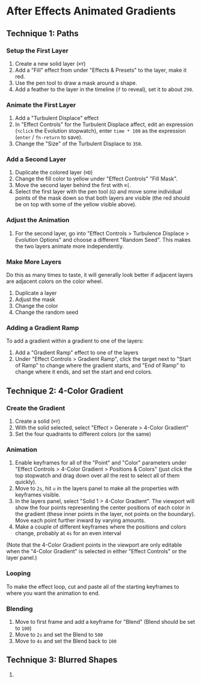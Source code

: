 # After Effects Animated Gradients

## Technique 1: Paths

### Setup the First Layer

1. Create a new solid layer (`⌘Y`)
2. Add a "Fill" effect from under "Effects & Presets" to the layer, make it red.
3. Use the pen tool to draw a mask around a shape.
4. Add a feather to the layer in the timeline (`f` to reveal), set it to about `290`.

### Animate the First Layer

1. Add a "Turbulent Displace" effect
2. In "Effect Controls" for the Turbulent Displace affect, edit an expression (`⌥click` the Evolution stopwatch), enter `time * 100` as the expression (`enter` / `fn-return` to save).
3. Change the "Size" of the Turbulent Displace to `350`.

### Add a Second Layer

1. Duplicate the colored layer (`⌘D`)
2. Change the fill color to yellow under "Effect Controls" "Fill Mask".
3. Move the second layer behind the first with `⌘[`.
4. Select the first layer with the pen tool (`G`) and move some individual points of the mask down so that both layers are visible (the red should be on top with some of the yellow visible above).

### Adjust the Animation

1. For the second layer, go into "Effect Controls > Turbulence Displace > Evolution Options" and choose a different "Random Seed". This makes the two layers animate more independently.

### Make More Layers

Do this as many times to taste, it will generally look better if adjacent layers are adjacent colors on the color wheel.

1. Duplicate a layer
2. Adjust the mask
3. Change the color
4. Change the random seed

### Adding a Gradient Ramp

To add a gradient within a gradient to one of the layers:

1. Add a "Gradient Ramp" effect to one of the layers
2. Under "Effect Controls > Gradient Ramp", click the target next to "Start of Ramp" to change where the gradient starts, and "End of Ramp" to change where it ends, and set the start and end colors.

## Technique 2: 4-Color Gradient

### Create the Gradient

1. Create a solid (`⌘Y`)
2. With the solid selected, select "Effect > Generate > 4-Color Gradient"
3. Set the four quadrants to different colors (or the same)

### Animation

1. Enable keyframes for all of the "Point" and "Color" parameters under "Effect Controls > 4-Color Gradient > Positions & Colors" (just click the top stopwatch and drag down over all the rest to select all of them quickly).
2. Move to `2s`, hit `u` in the layers panel to make all the properties with keyframes visible.
3. In the layers panel, select "Solid 1 > 4-Color Gradient". The viewport will show the four points representing the center positions of each color in the gradient (these inner points in the layer, not points on the boundary). Move each point further inward by varying amounts.
4. Make a couple of different keyframes where the positions and colors change, probably at `4s` for an even interval

(Note that the 4-Color Gradient points in the viewport are only editable when the "4-Color Gradient" is selected in either "Effect Controls" or the layer panel.)

### Looping

To make the effect loop, cut and paste all of the starting keyframes to where you want the animation to end.

### Blending

1. Move to first frame and add a keyframe for "Blend" (Blend should be set to `100`)
2. Move to `2s` and set the Blend to `500`
3. Move to `4s` and set the Blend back to `100`

## Technique 3: Blurred Shapes

1. 
